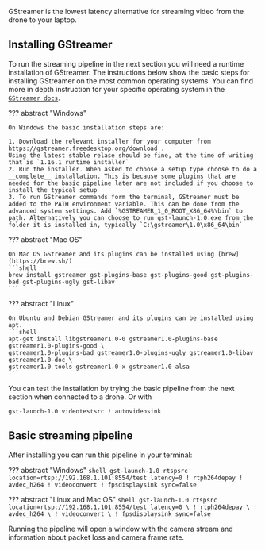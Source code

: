 GStreamer is the lowest latency alternative for streaming video from the drone to your laptop.

## Installing GStreamer

To run the streaming pipeline in the next section you will need a runtime installation of GStreamer.
The instructions below show the basic steps for installing GStreamer on the most common operating systems.
You can find more in depth instruction for your specific operating system in the [`GStreamer docs`](https://gstreamer.freedesktop.org/documentation/installing/?gi-language=c).


??? abstract "Windows"

    On Windows the basic installation steps are:

    1. Download the relevant installer for your computer from https://gstreamer.freedesktop.org/download .
    Using the latest stable relase should be fine, at the time of writing that is `1.16.1 runtime installer`
    2. Run the installer. When asked to choose a setup type choose to do a __complete__ installation. This is because some plugins that are needed for the basic pipeline later are not included if you choose to install the typical setup
    3. To run GStreamer commands form the terminal, GStreamer must be added to the PATH environment variable. This can be done from the advanced system settings. Add `%GSTREAMER_1_0_ROOT_X86_64%\bin` to path. Alternatively you can choose to run gst-launch-1.0.exe from the folder it is installed in, typically `C:\gstreamer\1.0\x86_64\bin`


??? abstract "Mac OS"

    On Mac OS GStreamer and its plugins can be installed using [brew](https://brew.sh/)
    ```shell
    brew install gstreamer gst-plugins-base gst-plugins-good gst-plugins-bad gst-plugins-ugly gst-libav
    ```

??? abstract "Linux"

    On Ubuntu and Debian GStreamer and its plugins can be installed using apt.
    ```shell
    apt-get install libgstreamer1.0-0 gstreamer1.0-plugins-base gstreamer1.0-plugins-good \
    gstreamer1.0-plugins-bad gstreamer1.0-plugins-ugly gstreamer1.0-libav gstreamer1.0-doc \
    gstreamer1.0-tools gstreamer1.0-x gstreamer1.0-alsa
    ```

You can test the installation by trying the basic pipeline from the next section when connected to a drone. Or with

``` shell
gst-launch-1.0 videotestsrc ! autovideosink
```

## Basic streaming pipeline
After installing you can run this pipeline in your terminal:

??? abstract "Windows"
    ``` shell
    gst-launch-1.0 rtspsrc location=rtsp://192.168.1.101:8554/test latency=0 ! rtph264depay ! avdec_h264 ! videoconvert ! fpsdisplaysink sync=false
    ```

??? abstract "Linux and Mac OS"
    ``` shell
    gst-launch-1.0 rtspsrc location=rtsp://192.168.1.101:8554/test latency=0 \
        ! rtph264depay \
        ! avdec_h264 \
        ! videoconvert \
        ! fpsdisplaysink sync=false
    ```

Running the pipeline will open a window with the camera stream and information about packet loss and camera frame rate.
